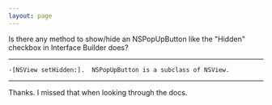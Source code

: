 ```yaml
---
layout: page
---
```


Is there any method to show/hide an NSPopUpButton like the "Hidden" checkbox in Interface Builder does?

----

    -[NSView setHidden:].  NSPopUpButton is a subclass of NSView.

----

Thanks. I missed that when looking through the docs.
